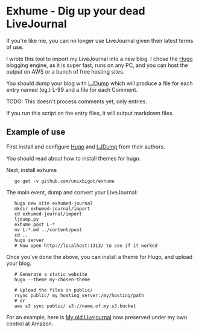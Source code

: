 # Exhume - Dig up your dead LiveJournal

If you're like me, you can no longer use LiveJournal given their
latest terms of use.

I wrote this tool to import my LiveJournal into a new blog.  I chose
the [Hugo](http://gohugo.io) blogging engine, as it is super fast,
runs on any PC, and you can host the output on AWS or a bunch of free hosting sites.

You should dump your blog
with [LJDump](http://hewgill.com/ljdump/)
which will produce a file for each entry named (eg.) L-99 and a file
for each Comment.

TODO: This doesn't process comments yet, only entries.

If you run this script on the entry files, it will output markdown
files.

## Example of use

First install and configure [Hugo](http://gohugo.io)
and [LJDump](http://hewgill.com/ljdump/) from their authors.

You should read about how to install themes for hugo.

Next, install exhume

```
   go get -v github.com/unixbigot/exhume
```

The main event, dump and convert your LiveJournal:

```
   hugo new site exhumed-journal
   mkdir exhumed-journal/import
   cd exhumed-journal/import
   ljdump.py
   exhume post L-*
   mv L-*.md ../content/post
   cd ..
   hugo server
   # Now open http://localhost:1313/ to see if it worked
```

Once you've done the above, you can install a theme for 
Hugo, and upload your blog.

```
   # Generate a static website
   hugo --theme my-chosen-theme
   
   # Upload the files in public/
   rsync public/ my_hosting_server:/my/hosting/path
   # or
   aws s3 sync public/ s3://name.of.my.s3.bucket
```
   
For an example, here is [My old Livejournal](http://rant.unixbigot.id.au.s3-website-ap-southeast-2.amazonaws.com) now preserved under my own control at Amazon.
